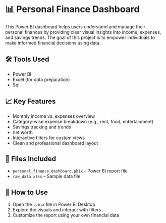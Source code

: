 # 📊 Personal Finance Dashboard

This Power BI dashboard helps users understand and manage their personal finances by providing clear visual insights into income, expenses, and savings trends. The goal of this project is to empower individuals to make informed financial decisions using data.

## 🛠 Tools Used
- Power BI
- Excel (for data preparation)
- Sql

## 📈 Key Features
- Monthly income vs. expenses overview
- Category-wise expense breakdown (e.g., rent, food, entertainment)
- Savings tracking and trends
- net worth
- Interactive filters for custom views
- Clean and professional dashboard layout

## 📁 Files Included
- `personal_finance_dashboard.pbix` – Power BI report file
- `raw_data.xlsx` – Sample data file

## 🔧 How to Use
1. Open the `.pbix` file in Power BI Desktop
2. Explore the visuals and interact with filters
3. Customize the report using your own financial data



